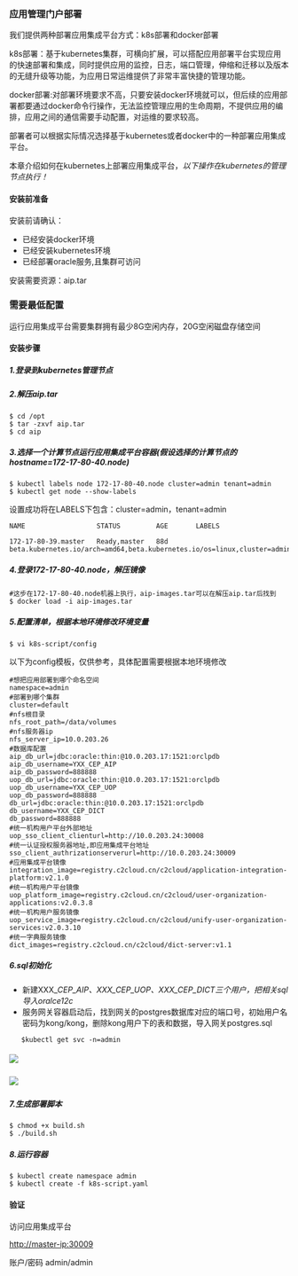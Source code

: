 ### 应用管理门户部署

我们提供两种部署应用集成平台方式：k8s部署和docker部署

k8s部署：基于kubernetes集群，可横向扩展，可以搭配应用部署平台实现应用的快速部署和集成，同时提供应用的监控，日志，端口管理，伸缩和迁移以及版本的无缝升级等功能，为应用日常运维提供了非常丰富快捷的管理功能。

docker部署:对部署环境要求不高，只要安装docker环境就可以，但后续的应用部署都要通过docker命令行操作，无法监控管理应用的生命周期，不提供应用的编排，应用之间的通信需要手动配置，对运维的要求较高。

部署者可以根据实际情况选择基于kubernetes或者docker中的一种部署应用集成平台。

本章介绍如何在kubernetes上部署应用集成平台，_以下操作在kubernetes的管理节点执行！_

#### 安装前准备

安装前请确认：

* 已经安装docker环境
* 已经安装kubernetes环境
* 已经部署oracle服务,且集群可访问

安装需要资源：aip.tar

### 需要最低配置

运行应用集成平台需要集群拥有最少8G空闲内存，20G空闲磁盘存储空间

#### **安装步骤**

##### 1.登录到kubernetes管理节点

##### 2.解压aip.tar

```
$ cd /opt
$ tar -zxvf aip.tar
$ cd aip
```

##### 3.选择一个计算节点运行应用集成平台容器\(假设选择的计算节点的hostname=172-17-80-40.node\)

```
$ kubectl labels node 172-17-80-40.node cluster=admin tenant=admin
$ kubectl get node --show-labels
```

设置成功将在LABELS下包含：cluster=admin，tenant=admin

```
NAME                  STATUS         AGE       LABELS

172-17-80-39.master   Ready,master   88d       beta.kubernetes.io/arch=amd64,beta.kubernetes.io/os=linux,cluster=admin,kubeadm.alpha.
```

##### 4.登录172-17-80-40.node，解压镜像

```
#这步在172-17-80-40.node机器上执行，aip-images.tar可以在解压aip.tar后找到
$ docker load -i aip-images.tar
```

##### 5.配置清单，根据本地环境修改环境变量

```
$ vi k8s-script/config
```

以下为config模板，仅供参考，具体配置需要根据本地环境修改

```
#想把应用部署到哪个命名空间
namespace=admin
#部署到哪个集群
cluster=default
#nfs根目录
nfs_root_path=/data/volumes
#nfs服务器ip
nfs_server_ip=10.0.203.26
#数据库配置
aip_db_url=jdbc:oracle:thin:@10.0.203.17:1521:orclpdb
aip_db_username=YXX_CEP_AIP
aip_db_password=888888
uop_db_url=jdbc:oracle:thin:@10.0.203.17:1521:orclpdb
uop_db_username=YXX_CEP_UOP
uop_db_password=888888
db_url=jdbc:oracle:thin:@10.0.203.17:1521:orclpdb
db_username=YXX_CEP_DICT
db_password=888888
#统一机构用户平台外部地址
uop_sso_client_clienturl=http://10.0.203.24:30008
#统一认证授权服务器地址,即应用集成平台地址
sso_client_authrizationserverurl=http://10.0.203.24:30009
#应用集成平台镜像
integration_image=registry.c2cloud.cn/c2cloud/application-integration-platform:v2.1.0                                                    
#统一机构用户平台镜像
uop_platform_image=registry.c2cloud.cn/c2cloud/user-organization-applications:v2.0.3.8
#统一机构用户服务镜像
uop_service_image=registry.c2cloud.cn/c2cloud/unify-user-organization-services:v2.0.3.10
#统一字典服务镜像
dict_images=registry.c2cloud.cn/c2cloud/dict-server:v1.1
```

##### 6.sql初始化

* 新建XXX\__CEP\_AIP、XXX\_CEP\_UOP、XXX\_CEP\_DICT三个用户，把相关sql导入oralce12c_
* 服务网关容器启动后，找到网关的postgres数据库对应的端口号，初始用户名密码为kong/kong，删除kong用户下的表和数据，导入网关postgres.sql

```
   $kubectl get svc -n=admin
```

##### ![](/assets/import2.png)

##### ![](/assets/import3.png)

##### 7.生成部署脚本

```
$ chmod +x build.sh
$ ./build.sh
```

##### 8.运行容器

```
$ kubectl create namespace admin
$ kubectl create -f k8s-script.yaml
```

#### **验证**

访问应用集成平台

[http://master-ip:30009](http://master-ip:30009)

账户/密码 admin/admin

